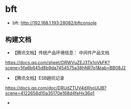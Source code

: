 # bft

* bft: http://192.168.1.193:28082/bftconsole



## 构建文档

* 【腾讯文档】传统产品环境信息： 中间件产品文档

https://docs.qq.com/sheet/DRWVuZEJ3Tk1oVkFK?scene=5fa6b645d8b9da7454575a38hNR7q1&tab=BB08J2

* 【腾讯文档】ESB趟坑记录

https://docs.qq.com/doc/DRUdZTUV4dXhoUlJB?scene=4122656d10a35170e168d4feHx36q1

* 





